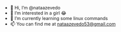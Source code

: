 - 👋 Hi, I’m @nataazevedo
- 👀 I’m interested in a girl 😂
- 🌱 I’m currently learning some linux commands
- 📫 You can find me at nataazevedo53@gmail.com

<!---
nataazevedo/nataazevedo is a ✨ special ✨ repository because its `README.md` (this file) appears on your GitHub profile.
You can click the Preview link to take a look at your changes.
--->
